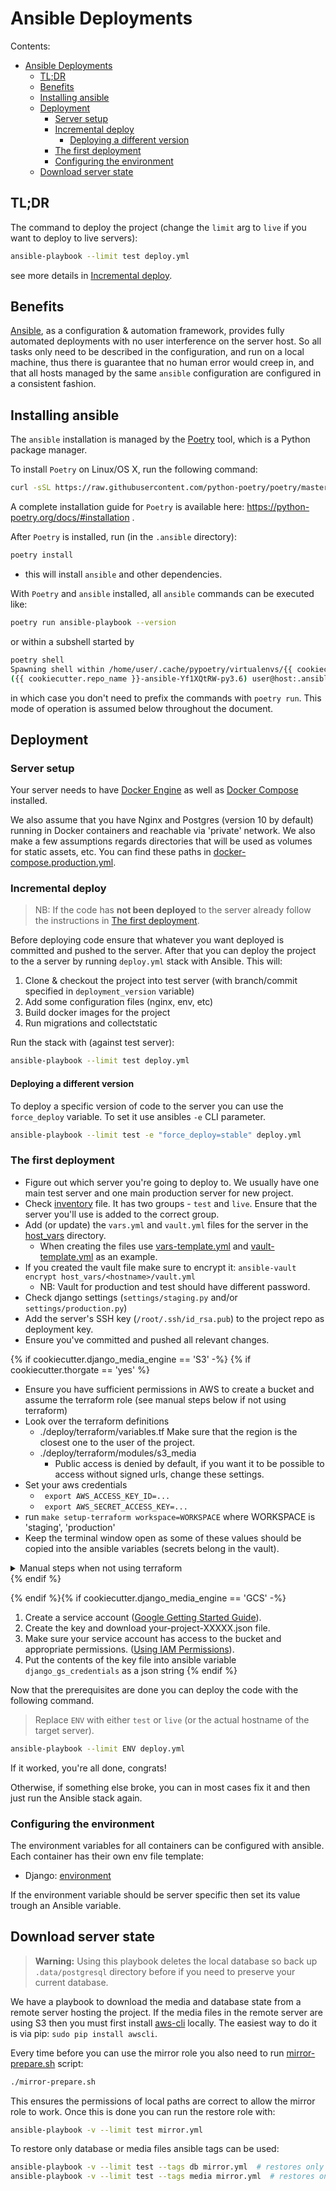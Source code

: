 # Ansible Deployments

Contents:

- [Ansible Deployments](#ansible-deployments)
  - [TL;DR](#tldr)
  - [Benefits](#benefits)
  - [Installing ansible](#installing-ansible)
  - [Deployment](#deployment)
    - [Server setup](#server-setup)
    - [Incremental deploy](#incremental-deploy)
      - [Deploying a different version](#deploying-a-different-version)
    - [The first deployment](#the-first-deployment)
    - [Configuring the environment](#configuring-the-environment)
  - [Download server state](#download-server-state)

## TL;DR

The command to deploy the project (change the `limit` arg to `live` if you want to deploy to live servers):

```bash
ansible-playbook --limit test deploy.yml
```

see more details in [Incremental deploy](#incremental-deploy).

## Benefits

[Ansible](https://docs.ansible.com/ansible/latest/index.html), as a configuration & automation framework, provides
fully automated deployments with no user interference on the server host. So all tasks only need to be described
in the configuration, and run on a local machine, thus there is guarantee that no human error would creep in, and that
all hosts managed by the same `ansible` configuration are configured in a consistent fashion.

## Installing ansible

The `ansible` installation is managed by the [Poetry](https://python-poetry.org/docs/) tool, which is a Python package manager.

To install `Poetry` on Linux/OS X, run the following command:

```bash
curl -sSL https://raw.githubusercontent.com/python-poetry/poetry/master/get-poetry.py | python
```

A complete installation guide for `Poetry` is available here: https://python-poetry.org/docs/#installation .

After `Poetry` is installed, run (in the `.ansible` directory):

```bash
poetry install
```

- this will install `ansible` and other dependencies.

With `Poetry` and `ansible` installed, all `ansible` commands can be executed like:

```bash
poetry run ansible-playbook --version
```

or within a subshell started by

```bash
poetry shell
Spawning shell within /home/user/.cache/pypoetry/virtualenvs/{{ cookiecutter.repo_name }}-ansible-Yf1XQtRW-py3.6 ...
({{ cookiecutter.repo_name }}-ansible-Yf1XQtRW-py3.6) user@host:.ansible $
```
in which case you don't need to prefix the commands with `poetry run`. This mode of operation is assumed below
throughout the document.

## Deployment

### Server setup

Your server needs to have [Docker Engine](https://docs.docker.com/engine/installation/)
as well as [Docker Compose](https://docs.docker.com/compose/) installed.

We also assume that you have Nginx and Postgres (version 10 by default) running in Docker containers and reachable via
'private' network. We also make a few assumptions regards directories that will be used as volumes for static assets,
etc. You can find these paths in [docker-compose.production.yml](../docker-compose.production.yml).

### Incremental deploy

> NB: If the code has **not been deployed** to the server already follow the instructions in [The first deployment](#the-first-deployment).

Before deploying code ensure that whatever you want deployed is committed and pushed to the server. After that
you can deploy the project to the a server by running `deploy.yml` stack with Ansible. This will:

1. Clone & checkout the project into test server (with branch/commit specified in `deployment_version` variable)
2. Add some configuration files (nginx, env, etc)
3. Build docker images for the project
4. Run migrations and collectstatic


Run the stack with (against test server):

```bash
ansible-playbook --limit test deploy.yml
```

#### Deploying a different version

To deploy a specific version of code to the server you can use the `force_deploy` variable. To set it use
 ansibles `-e` CLI parameter.

```bash
ansible-playbook --limit test -e "force_deploy=stable" deploy.yml
```

### The first deployment

* Figure out which server you're going to deploy to.
  We usually have one main test server and one main production server for new project.
* Check [inventory](./inventory) file. It has two groups - `test` and `live`.
  Ensure that the server you'll use is added to the correct group.
* Add (or update) the `vars.yml` and `vault.yml` files for the server in the [host_vars](./host_vars) directory.
  * When creating the files use [vars-template.yml](./host_vars/vars-template.yml) and
     [vault-template.yml](./host_vars/vault-template.yml) as an example.
* If you created the vault file make sure to encrypt it: `ansible-vault encrypt host_vars/<hostname>/vault.yml`
  * NB: Vault for production and test should have different password.
* Check django settings (`settings/staging.py` and/or `settings/production.py`)
* Add the server's SSH key (`/root/.ssh/id_rsa.pub`) to the project repo as deployment key.
* Ensure you've committed and pushed all relevant changes.

{% if cookiecutter.django_media_engine == 'S3' -%}
{% if cookiecutter.thorgate == 'yes' %}
* Ensure you have sufficient permissions in AWS to create a bucket and assume the terraform role (see manual steps below if not using terraform)
* Look over the terraform definitions
  * ./deploy/terraform/variables.tf Make sure that the region is the closest one to the user of the project.
  * ./deploy/terraform/modules/s3_media
    - Public access is denied by default, if you want it to be possible to access without signed urls, change these settings.
* Set your aws credentials
    * ` export AWS_ACCESS_KEY_ID=...`
    * ` export AWS_SECRET_ACCESS_KEY=...`
* run `make setup-terraform workspace=WORKSPACE`  where WORKSPACE is 'staging', 'production'
* Keep the terminal window open as some of these values should be copied into the ansible variables (secrets belong in the vault).

<!-- Collapsed block -->
<details>
<summary>Manual steps when not using terraform</summary>

* These steps only apply when not using terraform
{% endif %}

* [Create the bucket for media files](http://docs.aws.amazon.com/AmazonS3/latest/UG/CreatingaBucket.html):
  * Bucket name: {{ cookiecutter.repo_name }}-{ENV} where `ENV` is either `staging` or `production`.
  * Region: Closest to the users of the project.
    * Don't forget to change `AWS_S3_REGION_NAME` to the correct one
  * Public access settings:
    * `Block new public ACLs and uploading public objects (Recommended)` = False
    * `Remove public access granted through public ACLs (Recommended)` = False
  * Properties:
    * Default encryption - AES-256
    * It's nice to add tags
  * Create a new user:
    * Go to [AWS IAM](https://console.aws.amazon.com/iam/home?#users).
    * Click "Create new users" and follow the prompts.
    * Leave "Generate an access key for each User" selected.
    * It's nice to add tags
  * Get the credentials:
    * Go to the new user's Security Credentials tab.
    * Click "Manage access keys".
    * Download the credentials for the access key that was created.
    * and Save them somewhere because no one will ever be able to download them again.
      * Add them to the vault file for the target server
    * Get the new user's ARN (Amazon Resource Name) by going to the user's Summary tab.
       It'll look like this: "arn:aws:iam::123456789012:user/someusername".
  * Go to the bucket properties in the [S3 management console](https://console.aws.amazon.com/s3/home).
  * Add a bucket policy that looks like this, but change "BUCKET-NAME" to the bucket name,
     and "USER-ARN" to your new user's ARN. This grants full access to the bucket and
     its contents to the specified user:

    ```json
    {
        "Statement": [
            {
                "Action": "s3:*",
                "Effect": "Allow",
                "Resource": [
                    "arn:aws:s3:::BUCKET-NAME/*",
                    "arn:aws:s3:::BUCKET-NAME"
                ],
                "Principal": {
                    "AWS": [
                        "USER-ARN"
                    ]
                }
            }
        ]
    }
    ```
  * When receiving `signature we calculated does not match` error, one of the following courses of action should fix it:
    * A) waiting; around 1-2 hours max
        * files should still have been uploaded
            * can be confirmed by removing url params in browser (`?X-Amz-Algorithm=....`)
    * B) make sure that `AWS_S3_ADDRESSING_STYLE = "path"` is in django settings. See details in this issue: [django-storages issue](https://github.com/jschneier/django-storages/issues/649),
  * More information about working with S3 can be found [here](https://github.com/Fueled/django-init/wiki/Working-with-S3).

{% if cookiecutter.thorgate == 'yes' %}
</details>
{% endif %}

{% endif %}{% if cookiecutter.django_media_engine == 'GCS' -%}
1. Create a service account ([Google Getting Started Guide](https://cloud.google.com/docs/authentication/getting-started)).
2. Create the key and download your-project-XXXXX.json file.
3. Make sure your service account has access to the bucket and appropriate permissions. ([Using IAM Permissions](https://cloud.google.com/storage/docs/access-control/using-iam-permissions)).
4. Put the contents of the key file into ansible variable `django_gs_credentials` as a json string
{% endif %}

Now that the prerequisites are done you can deploy the code with the following command.

> Replace `ENV` with either `test` or `live` (or the actual hostname of the target server).

```bash
ansible-playbook --limit ENV deploy.yml
```

If it worked, you're all done, congrats!

Otherwise, if something else broke, you can in most cases fix it and then just run the
Ansible stack again.

### Configuring the environment

The environment variables for all containers can be configured with ansible. Each container has their own
env file template:

- Django: [environment](./roles/deploy/templates/environment)

If the environment variable should be server specific then set its value trough an Ansible variable.

## Download server state

> **Warning:** Using this playbook deletes the local database so back up `.data/postgresql` directory before if you
>               need to preserve your current database.

We have a playbook to download the media and database state from a remote server hosting the project. If the media
files in the remote server are using S3 then you must first install [aws-cli](https://pypi.org/project/awscli/) locally.
The easiest way to do it is via pip: `sudo pip install awscli`.

Every time before you can use the mirror role you also need to run [mirror-prepare.sh](./mirror-prepare.sh) script:

```bash
./mirror-prepare.sh
```

This ensures the permissions of local paths are correct to allow the mirror role to work. Once this is done you
can run the restore role with:

```bash
ansible-playbook -v --limit test mirror.yml
```

To restore only database or media files ansible tags can be used:

```bash
ansible-playbook -v --limit test --tags db mirror.yml  # restores only the database
ansible-playbook -v --limit test --tags media mirror.yml  # restores only the media files
```
